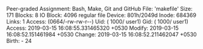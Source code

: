 Peer-graded Assignment: Bash, Make, Git and GitHub
  File: 'makefile'
  Size: 171       	Blocks: 8          IO Block: 4096   regular file
Device: 801h/2049d	Inode: 684369      Links: 1
Access: (0664/-rw-rw-r--)  Uid: ( 1000/   user1)   Gid: ( 1000/   user1)
Access: 2019-03-15 16:08:55.331465320 +0530
Modify: 2019-03-15 16:08:52.151461984 +0530
Change: 2019-03-15 16:08:52.211462047 +0530
 Birth: -
24
